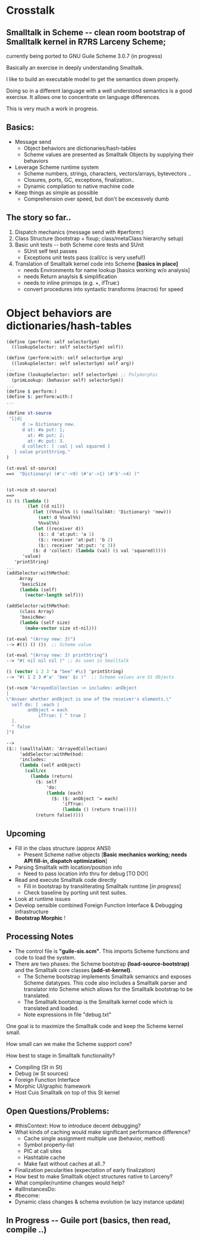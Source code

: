 # Crosstalk

## Smalltalk in Scheme -- clean room bootstrap of Smalltalk kernel in R7RS Larceny Scheme; 
currently being ported to GNU Guile Scheme 3.0.7 (in progress)

Basically an exercise in deeply understanding Smalltalk.

I like to build an executable model to get the semantics down properly.

Doing so in a different language with a well understood semantics is a good exercise.  It allows one to concentrate on language differences.

This is very much a work in progress.

## Basics:
  - Message send 
    - Object behaviors are dictionaries/hash-tables
    - Scheme values are presented as Smalltalk Objects by supplying their behaviors
  - Leverage Scheme runtime system
    - Scheme numbers, strings, characters, vectors/arrays, bytevectors ..
    - Closures, ports, GC, exceptions, finalization..
    - Dynamic compilation to native machine code
  - Keep things as simple as possible
    - Comprehension over speed, but don't be excessvely dumb

## The story so far..
  1. Dispatch mechanics (message send with #perform:)
  2. Class Structure (bootstrap + fixup; class/metaClass hierarchy setup)
  3. Basic unit tests -- both Scheme core tests and SUnit
     + SUnit self test passes
     + Exceptions unit tests pass (call/cc is very useful!)
  4. Translation of Smalltalk kernel code into Scheme **[basics in place]**
     + needs Environments for name lookup [basics working w/o analysis]
     + needs Return anaylsis & simplification
     + needs to inline primops (e.g. +, ifTrue:)
     + convert procedures into syntaxtic transforms (macros) for speed


# Object behaviors are dictionaries/hash-tables 
````Scheme
(define (perform: self selectorSym)
  ((lookupSelector: self selectorSym) self))

(define (perform:with: self selectorSym arg)
  ((lookupSelector: self selectorSym) self arg))
...
(define (lookupSelector: self selectorSym) ;; Polymorphic
  (primLookup: (behavior self) selectorSym))
...
(define $ perform:)
(define $: perform:with:)
...

(define st-source
 "[|d| 
      d := Dictionary new. 
      d at: #a put: 1;
        at: #b put: 2;
        at: #c put: 3. 
      d collect: [ :val | val squared ]
   ] value printString."
)

(st-eval st-source)
==>  "Dictionary( (#'c'->9) (#'a'->1) (#'b'->4) )"


(st->scm st-source)
==> 
($ ($ (lambda ()
        (let ((d nil))
          (let ((%%val%% ($ (smalltalkAt: 'Dictionary) 'new)))
            (set! d %%val%%)
            %%val%%)
          (let ((receiver d))
            ($:: d 'at:put: 'a 1)
            ($:: receiver 'at:put: 'b 2)
            ($:: receiver 'at:put: 'c 3))
          ($: d 'collect: (lambda (val) ($ val 'squared)))))
      'value)
   'printString)
...
(addSelector:withMethod:
     Array
     'basicSize
     (lambda (self)
       (vector-length self)))

(addSelector:withMethod:
     (class Array)
     'basicNew:
     (lambda (self size)
       (make-vector size st-nil)))

(st-eval "(Array new: 3)")
--> #(() () ())  ;; Scheme value

(st-eval "(Array new: 3) printString")
--> "#( nil nil nil )" ;; As seen in Smalltalk

($ (vector 1 2 3 'a "bee" #\c) 'printString)
--> "#( 1 2 3 #'a' 'bee' $c )"  ;; Scheme values are St Objects

(st->scm "ArrayedCollection ~> includes: anObject
[
\"Answer whether anObject is one of the receiver's elements.\"
  self do: [ :each | 
		anObject = each
			ifTrue: [ ^ true ] 
  ].
  ^ false
]")

-->
($:: (smalltalkAt: 'ArrayedCollection)
     'addSelector:withMethod:
     'includes:
     (lambda (self anObject)
       (call/cc
         (lambda (return)
           ($: self
               'do:
               (lambda (each)
                 ($: ($: anObject '= each)
                     'ifTrue:
                     (lambda () (return true)))))
           (return false)))))
````

## Upcoming
  - Fill in the class structure (approx ANSI)
    + Present Scheme native objects [**Basic mechanics working; needs API fill-in, dispatch optimization**]
  - Parsing Smalltalk with location/position info
    + Need to pass location info thru for debug [TO DO!]
  - Read and execute Smalltalk code directly
    + Fill in bootstrap by transliterating Smalltalk runtime [*in progress*]
    + Check baseline by porting unit test suites.
  - Look at runtime issues
  - Develop sensible combined Foreign Function Interface & Debugging infrastructure
  - **Bootstrap Morphic** !    

## Processing Notes
  - The control file is **"guile-sis.scm"**.  This imports Scheme functions and code to load the system.
  - There are two phases: the Scheme bootstrap **(load-source-bootstrap)** and the Smalltalk core classes **(add-st-kernel)**.
    + The Scheme bootstrap implements Smalltalk semanics and exposes Scheme datatypes.
    This code also includes a Smalltalk parser and translator into Scheme which allows for the Smalltalk bootstrap to be translated.
    + The Smalltalk bootstrap is the Smalltalk kernel code which is translated and loaded. 
	+ Note expressions in file "debug.txt"

One goal is to maximize the Smalltalk code and keep the Scheme kernel small.

How small can we make the Scheme support core?

How best to stage in Smalltalk functionality?
  - Compiling (St in St)
  - Debug (w St sources)
  - Foreign Function Interface
  - Morphic UI/graphic framework
  - Host Cuis Smalltalk on top of this St kernel

## Open Questions/Problems:
  - #thisContext: How to introduce decent debugging?
  - What kinds of caching would make significant performance difference?
      + Cache single assignment multiple use (behavior, method)
      - Symbol property-list
      - PIC at call sites
      - Hashtable cache
	  - Make fast without caches at all..?
  - Finalization pecularities (expectation of early finalization)
  - How best to make Smalltalk object structures native to Larceny?
  - What compiler/runtime changes would help?
  - #allInstancesDo:
  - #become:
  - Dynamic class changes & schema evolution (w lazy instance update)


## In Progress -- Guile port (basics, then read, compile ..)
